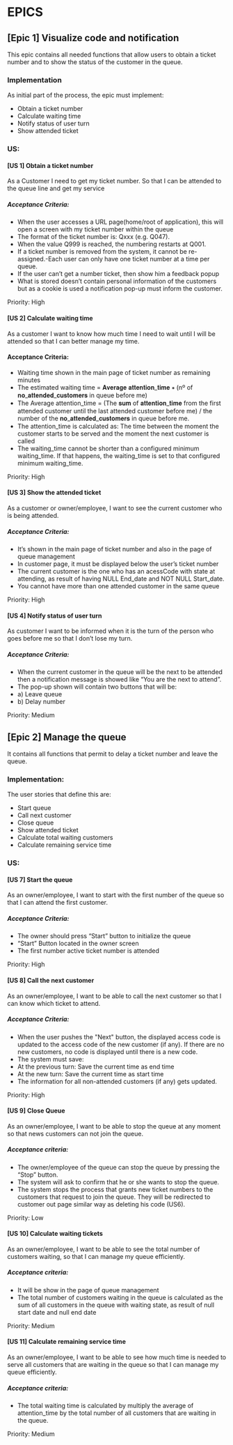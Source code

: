 # EPICS
## [Epic 1] Visualize code and notification
This epic contains all needed functions that allow users to obtain a ticket number and to show the status of the customer in the queue.

### Implementation

As initial part of the process, the epic must implement:

- Obtain a ticket number
- Calculate waiting time
- Notify status of user turn
- Show attended ticket

### US:

#### [US 1] Obtain a ticket number
As a Customer I need to get my ticket number. So that I can be attended to the queue line and get my service

##### Acceptance Criteria:

- When the user accesses a URL page(home/root of application), this will open a screen with my ticket number within the queue
- The format of the ticket number is: Qxxx (e.g. Q047).
- When the value Q999 is reached, the numbering restarts at Q001.
- If a ticket number is removed from the system, it cannot be re-assigned.-Each user can only have one ticket number at a time per queue.
- If the user can’t get a number ticket, then show him a feedback popup
- What is stored doesn’t contain personal information of the customers but as a cookie is used a notification pop-up must inform the customer.

Priority: High

#### [US 2] Calculate waiting time
As a customer I want to know how much time I need to wait until I will be attended so that I can better manage my time.

#### Acceptance Criteria:

- Waiting time shown in the main page of ticket number as remaining minutes
- The estimated waiting time = 𝐀𝐯𝐞𝐫𝐚𝐠𝐞 𝐚𝐭𝐭𝐞𝐧𝐭𝐢𝐨𝐧_𝐭𝐢𝐦𝐞 ∗ (nº of 𝐧𝐨_𝐚𝐭𝐭𝐞𝐧𝐝𝐞𝐝_𝐜𝐮𝐬𝐭𝐨𝐦𝐞𝐫𝐬 in queue before me)
- The Average attention_time = (The 𝐬𝐮𝐦 of 𝐚𝐭𝐭𝐞𝐧𝐭𝐢𝐨𝐧_𝐭𝐢𝐦𝐞 from the first attended customer until the last attended customer before me) / the number of the 𝐧𝐨_𝐚𝐭𝐭𝐞𝐧𝐝𝐞𝐝_𝐜𝐮𝐬𝐭𝐨𝐦𝐞𝐫𝐬 in queue before me.
- The attention_time is calculated as: The time between the moment the customer starts to be served and the moment the next customer is called
- The waiting_time cannot be shorter than a configured minimum waiting_time. If that happens, the waiting_time is set to that configured minimum waiting_time.

Priority: High

#### [US 3] Show the attended ticket
As a customer or owner/employee, I want to see the current customer who is being attended.

##### Acceptance Criteria:

- It’s shown in the main page of ticket number and also in the page of queue management
- In customer page, it must be displayed below the user’s ticket number
- The current customer is the one who has an acessCode with state at attending, as result of having NULL End_date and NOT NULL Start_date.
- You cannot have more than one attended customer in the same queue

Priority: High

#### [US 4] Notify status of user turn
As customer I want to be informed when it is the turn of the person who goes before me so that I don’t lose my turn.

##### Acceptance Criteria:

- When the current customer in the queue will be the next to be attended then a notification message is showed like “You are the next to attend”.
- The pop-up shown will contain two buttons that will be:
-   a) Leave queue
-   b) Delay number

Priority: Medium

## [Epic 2] Manage the queue
It contains all functions that permit to delay a ticket number and leave the queue.

### Implementation:

The user stories that define this are:

- Start queue
- Call next customer
- Close queue
- Show attended ticket
- Calculate total waiting customers
- Calculate remaining service time

### US:

#### [US 7] Start the queue

As an owner/employee, I want to start with the first number of the queue so that I can attend the first customer.

##### Acceptance Criteria:

- The owner should press “Start” button to initialize the queue
- “Start” Button located in the owner screen
- The first number active ticket number is attended

Priority: High

#### [US 8] Call the next customer

As an owner/employee, I want to be able to call the next customer so that I can know which ticket to attend.

##### Acceptance Criteria:

- When the user pushes the "Next" button, the displayed access code is updated to the access code of the new customer (if any). If there are no new customers, no code is displayed until there is a new code.
- The system must save:
- At the previous turn: Save the current time as end time
- At the new turn: Save the current time as start time
- The information for all non-attended customers (if any) gets updated.

Priority: High

#### [US 9] Close Queue

As an owner/employee, I want to be able to stop the queue at any moment so that news customers can not join the queue.

##### Acceptance criteria:

- The owner/employee of the queue can stop the queue by pressing the “Stop” button.
- The system will ask to confirm that he or she wants to stop the queue.
- The system stops the process that grants new ticket numbers to the customers that request to join the queue. They will be redirected to customer out page similar way as deleting his code (US6).

Priority: Low

#### [US 10] Calculate waiting tickets
As an owner/employee, I want to be able to see the total number of customers waiting, so that I can manage my queue efficiently.

##### Acceptance criteria:

- It will be show in the page of queue management
- The total number of customers waiting in the queue is calculated as the sum of all customers in the queue with waiting state, as result of null start date and null end date

Priority: Medium

#### [US 11] Calculate remaining service time

As an owner/employee, I want to be able to see how much time is needed to serve all customers that are waiting in the queue so that I can manage my queue efficiently.

##### Acceptance criteria:

- The total waiting time is calculated by multiply the average of attention_time by the total number of all customers that are waiting in the queue.

Priority: Medium
